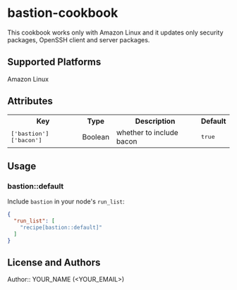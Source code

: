 # bastion-cookbook

This cookbook works only with Amazon Linux and it updates only security packages, OpenSSH client and server packages.

## Supported Platforms

Amazon Linux

## Attributes

<table>
  <tr>
    <th>Key</th>
    <th>Type</th>
    <th>Description</th>
    <th>Default</th>
  </tr>
  <tr>
    <td><tt>['bastion']['bacon']</tt></td>
    <td>Boolean</td>
    <td>whether to include bacon</td>
    <td><tt>true</tt></td>
  </tr>
</table>

## Usage

### bastion::default

Include `bastion` in your node's `run_list`:

```json
{
  "run_list": [
    "recipe[bastion::default]"
  ]
}
```

## License and Authors

Author:: YOUR_NAME (<YOUR_EMAIL>)
